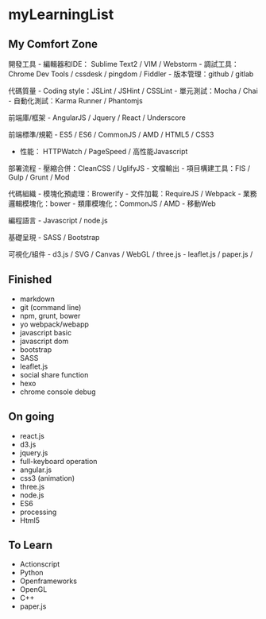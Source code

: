# myLearningList


## My Comfort Zone

開發工具  - 編輯器和IDE： Sublime Text2 / VIM / Webstorm
          - 調試工具：Chrome Dev Tools / cssdesk / pingdom / Fiddler
          - 版本管理：github / gitlab

代碼質量  - Coding style：JSLint / JSHint / CSSLint
          - 單元測試：Mocha / Chai
          - 自動化測試：Karma Runner / Phantomjs

前端庫/框架 - AngularJS / Jquery / React / Underscore

前端標準/規範 - ES5 / ES6 / CommonJS / AMD / HTML5 / CSS3

   - 性能： HTTPWatch / PageSpeed / 高性能Javascript

部署流程  - 壓縮合併：CleanCSS / UglifyJS
          - 文檔輸出
          - 項目構建工具：FIS / Gulp / Grunt / Mod
          
代碼組織  - 模塊化預處理：Browerify
          - 文件加載：RequireJS / Webpack
          - 業務邏輯模塊化：bower
          - 類庫模塊化：CommonJS / AMD
          - 移動Web

編程語言  - Javascript / node.js

基礎呈現  - SASS / Bootstrap

可視化/組件  - d3.js / SVG / Canvas / WebGL / three.js
        - leaflet.js / paper.js / 




## Finished
* markdown
* git (command line)
* npm, grunt, bower
* yo webpack/webapp
* javascript basic
* javascript dom
* bootstrap
* SASS
* leaflet.js
* social share function
* hexo
* chrome console debug

## On going
* react.js
* d3.js
* jquery.js
* full-keyboard operation
* angular.js
* css3 (animation)
* three.js
* node.js
* ES6
* processing
* Html5

## To Learn
* Actionscript
* Python
* Openframeworks
* OpenGL
* C++
* paper.js

